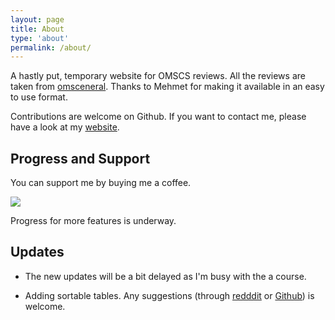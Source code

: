 ```yaml
---
layout: page
title: About
type: 'about'
permalink: /about/
---
```

A hastly put, temporary website for OMSCS reviews. All the reviews are taken from [omsceneral](https://omscentral.com/courses). Thanks to Mehmet for making it available  in an easy to use format.

Contributions are welcome on Github. If you want to contact me, please have a look at my [website](https://awaisrauf.github.io/).  

## Progress and Support

<head>
    <!-- Required meta tags -->
    <meta charset="utf-8">
    <meta name="viewport" content="width=device-width, initial-scale=1, shrink-to-fit=no">
    <!-- Bootstrap CSS -->
    <link rel="stylesheet" href="https://cdn.jsdelivr.net/npm/bootstrap@4.0.0/dist/css/bootstrap.min.css"
        integrity="sha384-Gn5384xqQ1aoWXA+058RXPxPg6fy4IWvTNh0E263XmFcJlSAwiGgFAW/dAiS6JXm" crossorigin="anonymous">
    <link href="https://cdn.jsdelivr.net/npm/bootstrap@5.2.0-beta1/dist/css/bootstrap.min.css" rel="stylesheet">
    <!-- Optional JavaScript -->
    <!-- jQuery first, then Popper.js, then Bootstrap JS -->
    <script src="https://code.jquery.com/jquery-3.2.1.slim.min.js"
        integrity="sha384-KJ3o2DKtIkvYIK3UENzmM7KCkRr/rE9/Qpg6aAZGJwFDMVNA/GpGFF93hXpG5KkN"
        crossorigin="anonymous"></script>
    <script src="https://cdn.jsdelivr.net/npm/popper.js@1.12.9/dist/umd/popper.min.js"
        integrity="sha384-ApNbgh9B+Y1QKtv3Rn7W3mgPxhU9K/ScQsAP7hUibX39j7fakFPskvXusvfa0b4Q"
        crossorigin="anonymous"></script>
    <script src="https://cdn.jsdelivr.net/npm/bootstrap@4.0.0/dist/js/bootstrap.min.js"
        integrity="sha384-JZR6Spejh4U02d8jOt6vLEHfe/JQGiRRSQQxSfFWpi1MquVdAyjUar5+76PVCmYl"
        crossorigin="anonymous"></script>
    <script src="/assets/make_charts.js" type="text/javascript"></script>
</head>  

You can support me by buying me a coffee.

<a href="https://www.buymeacoffee.com/awaisrauf"><img src="https://img.buymeacoffee.com/button-api/?text=Buy me a coffee&emoji=&slug=awaisrauf&button_colour=FF5F5F&font_colour=ffffff&font_family=Cookie&outline_colour=000000&coffee_colour=FFDD00" /></a>


Progress for more features is underway.
<div class="progress">
  <div class="progress-bar progress-bar-striped progress-bar-animated" role="progressbar" aria-valuenow="75" aria-valuemin="0" aria-valuemax="100" style="width: 55%"></div>
</div>

## Updates

- The new updates will be a bit delayed as I'm busy with the a course. 

- Adding sortable tables. Any suggestions (through [redddit](https://www.reddit.com/r/OMSCS/comments/use33d/i_have_created_a_small_website_to_display/) or [Github](https://github.com/awaisrauf/omscs_reviews/issues)) is welcome.

